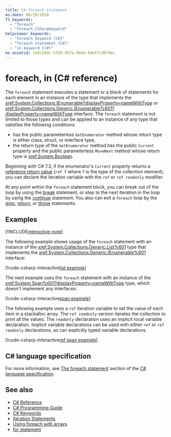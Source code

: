 ```yaml
---
title: C# foreach statement
ms.date: 06/29/2018
f1_keywords:
  - "foreach"
  - "foreach_CSharpKeyword"
helpviewer_keywords:
  - "foreach keyword [C#]"
  - "foreach statement [C#]"
  - "in keyword [C#]"
ms.assetid: 5a9c5ddc-5fd3-457a-9bb6-9abffcd874ec
---
```

# foreach, in (C# reference)

The `foreach` statement executes a statement or a block of statements for each element in an instance of the type that implements the <xref:System.Collections.IEnumerable?displayProperty=nameWithType> or <xref:System.Collections.Generic.IEnumerable%601?displayProperty=nameWithType> interface. The `foreach` statement is not limited to those types and can be applied to an instance of any type that satisfies the following conditions:

- has the public parameterless `GetEnumerator` method whose return type is either class, struct, or interface type,
- the return type of the `GetEnumerator` method has the public `Current` property and the public parameterless `MoveNext` method whose return type is <xref:System.Boolean>.

Beginning with C# 7.3, if the enumerator's `Current` property returns a [reference return value](ref.md#reference-return-values) (`ref T` where `T` is the type of the collection element), you can declare the iteration variable with the `ref` or `ref readonly` modifier.

At any point within the `foreach` statement block, you can break out of the loop by using the [break](break.md) statement, or step to the next iteration in the loop by using the [continue](continue.md) statement. You also can exit a `foreach` loop by the [goto](goto.md), [return](return.md), or [throw](throw.md) statements.

## Examples

[!INCLUDE[interactive-note](~/includes/csharp-interactive-note.md)]

The following example shows usage of the `foreach` statement with an instance of the <xref:System.Collections.Generic.List%601> type that implements the <xref:System.Collections.Generic.IEnumerable%601> interface:

[!code-csharp-interactive[list example](~/samples/snippets/csharp/keywords/IterationKeywordsExamples.cs#1)]

The next example uses the `foreach` statement with an instance of the <xref:System.Span%601?displayProperty=nameWithType> type, which doesn't implement any interfaces:

[!code-csharp-interactive[span example](~/samples/snippets/csharp/keywords/IterationKeywordsExamples.cs#2)]

The following example uses a `ref` iteration variable to set the value of each item in a stackalloc array. The `ref readonly` version iterates the collection to print all the values. The `readonly` declaration uses an implicit local variable declaration. Implicit variable declarations can be used with either `ref` or `ref readonly` declarations, as can explicitly typed variable declarations.

[!code-csharp-interactive[ref span example](~/samples/snippets/csharp/keywords/IterationKeywordsExamples.cs#RefSpan)]

## C# language specification

For more information, see [The foreach statement](~/_csharplang/spec/statements.md#the-foreach-statement) section of the [C# language specification](../language-specification/index.md).

## See also

- [C# Reference](../index.md)
- [C# Programming Guide](../../programming-guide/index.md)
- [C# Keywords](index.md)
- [Iteration Statements](iteration-statements.md)
- [Using foreach with arrays](../../programming-guide/arrays/using-foreach-with-arrays.md)
- [for statement](for.md)
